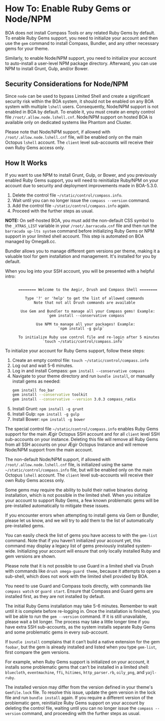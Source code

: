 # How To: Enable Ruby Gems or Node/NPM

BOA does not install Compass Tools or any related Ruby Gems by default. To enable Ruby Gems support, you need to initialize your account and then use the `gem` command to install Compass, Bundler, and any other necessary gems for your theme.

Similarly, to enable Node/NPM support, you need to initialize your account to auto-install a user-level NPM package directory. Afterward, you can use NPM to install Grunt, Gulp, and/or Bower.

## Security Considerations for Node/NPM

Since `node` can be used to bypass Limited Shell and create a significant security risk within the BOA system, it should not be enabled on any BOA system with multiple `lshell` users. Consequently, Node/NPM support is not enabled in BOA by default. To enable it, you must create an empty control file `/root/.allow.node.lshell.cnf`. Node/NPM support on hosted BOA is available only on dedicated systems like Phantom and Cluster.

Please note that Node/NPM support, if allowed with `/root/.allow.node.lshell.cnf` file, will be enabled only on the main Octopus `lshell` account. The `client` level sub-accounts will receive their own Ruby Gems access only.

## How It Works

If you want to use NPM to install Grunt, Gulp, or Bower, and you previously enabled Ruby Gems support, you will need to reinitialize Ruby/NPM on your account due to security and deployment improvements made in BOA-5.3.0.

1. Delete the control file `~/static/control/compass.info`.
2. Wait until you can no longer issue the `compass --version` command.
3. Add the control file `~/static/control/compass.info` again.
4. Proceed with the further steps as usual.

**NOTE:** On self-hosted BOA, you must add the non-default CSS symbol to the `_XTRAS_LIST` variable in your `/root/.barracuda.cnf` file and then run the `barracuda up-lts system` command before initializing Ruby Gems or NPM support in your limited shell account. This step is automated on BOA managed by Omega8.cc.

Bundler allows you to manage different gem versions per theme, making it a valuable tool for gem installation and management. It's installed for you by default.

When you log into your SSH account, you will be presented with a helpful intro:

```

      ======== Welcome to the Aegir, Drush and Compass Shell ========

         Type '?' or 'help' to get the list of allowed commands
             Note that not all Drush commands are available

       Use Gem and Bundler to manage all your Compass gems! Example:
                   `gem install --conservative compass`

              Use NPM to manage all your packages! Example:
                        `npm install -g gulp`

      To initialize Ruby use control file and re-login after 5 minutes
                 `touch ~/static/control/compass.info`

```

To initialize your account for Ruby Gems support, follow these steps:

1. Create an empty control file: `touch ~/static/control/compass.info`
2. Log out and wait 5-6 minutes.
3. Log in and install Compass: `gem install --conservative compass`
4. Navigate to your theme directory and run `bundle install`, or manually install gems as needed:
   ```sh
   gem install foo_bar
   gem install --conservative toolkit
   gem install --conservative --version 3.0.3 compass_radix
   ```
5. Install Grunt: `npm install -g grunt`
6. Install Gulp: `npm install -g gulp`
7. Install Bower: `npm install -g bower`

The special control file `~/static/control/compass.info` enables Ruby Gems support for the main Ægir Octopus SSH account and for all `client` level SSH sub-accounts on your instance. Deleting this file will remove all Ruby Gems from all SSH accounts on your Ægir Octopus Instance and will remove Node/NPM support from the main account.

The non-default Node/NPM support, if allowed with `/root/.allow.node.lshell.cnf` file, is initialized using the same `~/static/control/compass.info` file, but will be enabled only on the main Octopus `lshell` account. The `client` level sub-accounts will receive their own Ruby Gems access only.

Some gems may require the ability to build their native binaries during installation, which is not possible in the limited shell. When you initialize your account to support Ruby Gems, a few known problematic gems will be pre-installed automatically to mitigate these issues.

If you encounter errors when attempting to install gems via Gem or Bundler, please let us know, and we will try to add them to the list of automatically pre-installed gems.

You can easily check the list of gems you have access to with the `gem-list` command. Note that if you haven’t initialized your account yet, this command may display a legacy list of gems previously installed system-wide. Initializing your account will ensure that only locally installed Ruby and gem versions are shown.

Please note that it is not possible to use Guard in a limited shell via Drush with commands like `drush omega-guard theme`, because it attempts to open a sub-shell, which does not work with the limited shell provided by BOA.

You need to use Guard and Compass tools directly, with commands like `compass watch` or `guard start`. Ensure that Compass and Guard gems are installed first, as they are not installed by default.

The initial Ruby Gems installation may take 5-6 minutes. Remember to wait until it is complete before re-logging in. Once the installation is finished, you will be able to run the `gem --version` command. If it is still unavailable, please wait a bit longer. The process may take a little longer time if you have extra SSH sub-accounts, as the system installs separate Ruby Gems and some problematic gems in every sub-account.

If `bundle install` complains that it can’t build a native extension for the gem `foobar`, but the gem is already installed and listed when you type `gem-list`, first compare the gem versions.

For example, when Ruby Gems support is initialized on your account, it installs some problematic gems that can’t be installed in a limited shell: `bluecloth`, `eventmachine`, `ffi`, `hitimes`, `http_parser.rb`, `oily_png`, and `yajl-ruby`.

The installed version may differ from the version defined in your theme's `Gemfile.lock` file. To resolve this issue, update the gem version in the lock file and run `bundle install` again. If you require a different version of the problematic gem, reinitialize Ruby Gems support on your account by deleting the control file, waiting until you can no longer issue the `compass --version` command, and proceeding with the further steps as usual.
